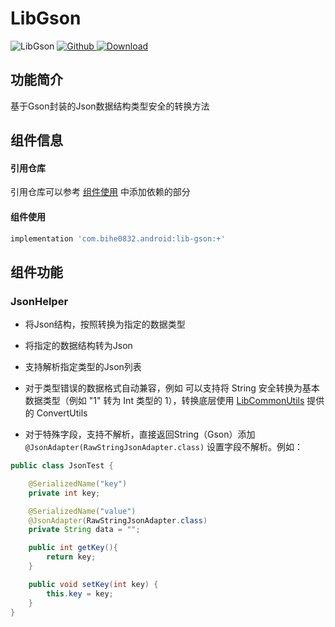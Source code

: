 # LibGson

![LibGson](https://img.shields.io/badge/AndroidAppFactory-LibGson-brightgreen)
[ ![Github](https://img.shields.io/badge/Github-LibGson-brightgreen?style=social) ](https://github.com/bihe0832/AndroidAppFactory/tree/master/LibGson)
[ ![Download](https://api.bintray.com/packages/bihe0832/android/lib-gson/images/download.svg) ](https://bintray.com/bihe0832/android/lib-gson/_latestVersion)

## 功能简介

基于Gson封装的Json数据结构类型安全的转换方法

## 组件信息

#### 引用仓库

引用仓库可以参考 [组件使用](./../start.md) 中添加依赖的部分

#### 组件使用

```groovy
implementation 'com.bihe0832.android:lib-gson:+'
```

## 组件功能

### JsonHelper

- 将Json结构，按照转换为指定的数据类型

- 将指定的数据结构转为Json

- 支持解析指定类型的Json列表

- 对于类型错误的数据格式自动兼容，例如 可以支持将 String 安全转换为基本数据类型（例如 "1" 转为 Int 类型的 1），转换底层使用 [LibCommonUtils](./lib-utils-common.md) 提供的 ConvertUtils

- 对于特殊字段，支持不解析，直接返回String（Gson）添加 ` @JsonAdapter(RawStringJsonAdapter.class)` 设置字段不解析。例如：

```java
public class JsonTest {

	@SerializedName("key")
	private int key;

	@SerializedName("value")
	@JsonAdapter(RawStringJsonAdapter.class)
	private String data = "";

	public int getKey(){
		return key;
	}

	public void setKey(int key) {
		this.key = key;
	}
}
```


